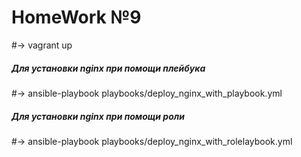 # HomeWork №9

#-> vagrant up
##### Для установки nginx при помощи плейбука
#-> ansible-playbook playbooks/deploy_nginx_with_playbook.yml     

##### Для установки nginx при помощи роли
#-> ansible-playbook playbooks/deploy_nginx_with_rolelaybook.yml 


